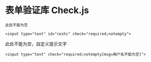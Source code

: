 表单验证库 Check.js
========

    此处不能为空

    <input type="text" id="ceshi" check="required;notempty">

此处不能为空，自定义提示文字	

    <input type="text" check="required;notempty[msg=用户名不能为空]">

